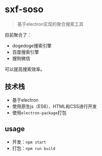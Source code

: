 # sxf-soso
> 基于electron实现的聚合搜索工具

目前聚合了：
- dogedoge搜索引擎
- 百度搜索引擎
- 搜狗微信

可以提高搜索效率。

## 技术栈
- 基于electron
- 使用原生js（ES6）、HTML和CSS进行开发
- 使用`electron-package`打包

## usage
- 开发：`npm start`
- 打包：`npm run build`
